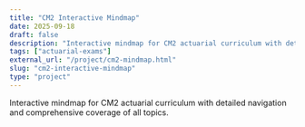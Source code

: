 ```yaml
---
title: "CM2 Interactive Mindmap"
date: 2025-09-18
draft: false
description: "Interactive mindmap for CM2 actuarial curriculum with detailed navigation"
tags: ["actuarial-exams"]
external_url: "/project/cm2-mindmap.html"
slug: "cm2-interactive-mindmap"
type: "project"
---
```


Interactive mindmap for CM2 actuarial curriculum with detailed navigation and comprehensive coverage of all topics.